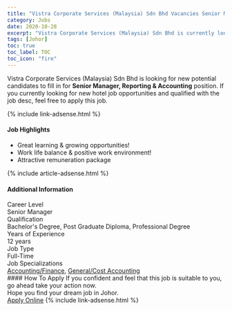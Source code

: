 ```yaml
---
title: "Vistra Corporate Services (Malaysia) Sdn Bhd Vacancies Senior Manager, Reporting & Accounting" 
category: Jobs 
date: 2020-10-28 
excerpt: "Vistra Corporate Services (Malaysia) Sdn Bhd is currently looking for suitable person to fill in the Senior Manager, Reporting & Accounting which positioned at Johor" 
tags: [Johor] 
toc: true 
toc_label: TOC 
toc_icon: "fire" 
--- 
```


<p>Vistra Corporate Services (Malaysia) Sdn Bhd is looking for new potential candidates to fill in for <b>Senior Manager, Reporting & Accounting</b> position. If you currently looking for new hotel job opportunities and qualified with the job desc, feel free to apply this job.
</p>{% include link-adsense.html %} 
<div><div><h4>Job Highlights</h4></div><div><ul><li><div><div><div><div></div></div></div><div><span>Great learning &amp; growing opportunities!</span></div></div></li><li><div><div><div><div></div></div></div><div><span>Work life balance &amp; positive work environment!</span></div></div></li><li><div><div><div><div></div></div></div><div><span>Attractive remuneration package</span></div></div></li></ul></div></div> 
{% include article-adsense.html %} 
<div><div><h4>Additional Information</h4></div><div><div><div><div><div><div><div><span>Career Level</span></div><div><span>Senior Manager</span></div></div></div></div><div><div><div><div><span>Qualification</span></div><div><span>Bachelor's Degree, Post Graduate Diploma, Professional Degree</span></div></div></div></div><div><div><div><div><span>Years of Experience</span></div><div><span>12 years</span></div></div></div></div><div><div><div><div><span>Job Type</span></div><div><span>Full-Time</span></div></div></div></div><div><div><div><div><span>Job Specializations</span></div><div><span><a href="/en/job-search/accounting-finance-jobs/">Accounting/Finance</a>, <a href="/en/job-search/general-cost-accounting-finance-jobs/">General/Cost Accounting</a></span></div></div></div></div></div></div></div></div> 
#### How To Apply 
If you confident and feel that this job is suitable to you, go ahead take your action now. <br/> 
Hope you find your dream job in Johor. <br/> 
<a href="https://www.jobstreet.com.my/en/job/senior-manager-reporting-accounting-4413357?jobId=jobstreet-my-job-4413357" class="btn btn--info" target="_blank" rel="nofollow noopenner">Apply Online</a> 
{% include link-adsense.html %} 